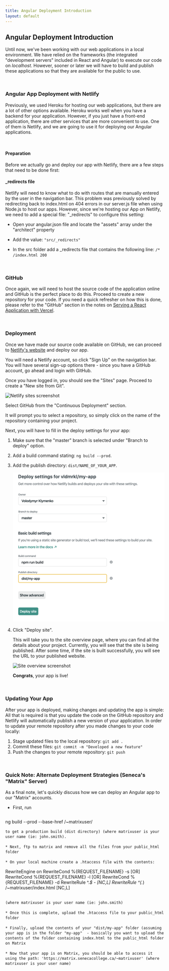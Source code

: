 ```yaml
---
title: Angular Deployment Introduction
layout: default
---
```


## Angular Deployment Introduction

Until now, we've been working with our web applications in a local environment.  We have relied on the frameworks (the integrated "development servers" included in React and Angular) to execute our code on *localhost*.  However, sooner or later we will have to build and publish these applications so that they are available for the public to use. 

<br>

### Angular App Deployment with Netlify

Previously, we used Heroku for hosting our web applications, but there are a lot of other options available. Heroku works well when you have a backend for your application. However, if you just have a front-end application, there are other services that are more convenient to use. One of them is Netlify, and we are going to use it for deploying our Angular applications.

<br>

#### Preparation

Before we actually go and deploy our app with Netlify, there are a few steps that need to be done first:

#### _redirects file

Netlify will need to know what to do with routes that are manually entered by the user in the navigation bar.  This problem was previously solved by redirecting back to index.html on 404 errors in our server.js file when using Node.js to host our apps.  However, since we're hosting our App on Netlify, we need to add a special file: "_redirects" to configure this setting:

* Open your angular.json file and locate the "assets" array under the "architect" property

* Add the value: `"src/_redirects"` 

* In the src folder add a _redirects file that contains the following line: `/* /index.html 200`

<br>

### GitHub

Once again, we will need to host the source code of the application online and GitHub is the perfect place to do this.  Proceed to create a new repository for your code.  If you need a quick refresher on how this is done, please refer to the "GitHub" section in the notes on [Serving a React Application with Vercel](/serving-react-vercel).

<br>

### Deployment

Once we have made our source code available on GitHub, we can proceed to [Netlify's website](https://www.netlify.com/) and deploy our app.

You will need a Netlify account, so click "Sign Up" on the navigation bar. You will have several sign-up options there - since you have a GitHub account, go ahead and login with GitHub. 

Once you have logged in, you should see the "Sites" page. Proceed to create a "New site from Git".

![Netlify sites screenshot](/media/angular-deployment-5.png)

Select GitHub from the "Continuous Deployment" section.

It will prompt you to select a repository, so simply click on the name of the repository containing your project. 

Next, you will have to fill in the deploy settings for your app:
  
1. Make sure that the "master" branch is selected under "Branch to deploy" option.
2. Add a build command stating: `ng build --prod`.
3. Add the publish directory: `dist/NAME_OF_YOUR_APP`.
    
    ![Netlify sites screenshot](/media/angular-deployment-6.png)

4. Click "Deploy site".
    
    This will take you to the site overview page, where you can find all the details about your project. Currently, you will see that the site is being published. After some time, if the site is built successfully, you will see the URL to your published website.
    
    ![Site overview screenshot](/media/angular-deployment-7.png)

    **Congrats**, your app is live!

<br>

### Updating Your App

After your app is deployed, making changes and updating the app is simple: All that is required is that you update the code on the GitHub repository and Netlify will automatically publish a new version of your application. In order to update your remote repository after you made changes to your code locally:

1. Stage updated files to the local repository: `git add .`
2. Commit these files: `git commit -m "Developed a new feature"`
3. Push the changes to your remote repository: `git push`

<br>

### Quick Note: Alternate Deployment Strategies (Seneca's "Matrix" Server)

As a final note, let's quickly discuss how we can deploy an Angular app to our "Matrix" accounts.

* First, run
  
  ```
ng build --prod --base-href /~matrixuser/
  ```
  to get a production build (dist directory) (where matrixuser is your user name (ie: john.smith).
   
* Next, ftp to matrix and remove all the files from your public_html folder
  
* On your local machine create a .htaccess file with the contents:
  
  ```
RewriteEngine on
RewriteCond %{REQUEST_FILENAME} -s [OR]
RewriteCond %{REQUEST_FILENAME} -l [OR]
RewriteCond %{REQUEST_FILENAME} -d
RewriteRule ^.*$ - [NC,L]
RewriteRule ^(.*) /~matrixuser/index.html [NC,L]
  ```
  
  (where matrixuser is your user name (ie: john.smith)

* Once this is complete, upload the .htaccess file to your public_html folder

* Finally, upload the contents of your "dist/my-app" folder (assuming your app is in the folder "my-app"  - basically you want to upload the contents of the folder containing index.html to the public_html folder on Matrix

* Now that your app is on Matrix, you should be able to access it using the path: 'https://matrix.senecacollege.ca/~matrixuser' (where matrixuser is your user name)